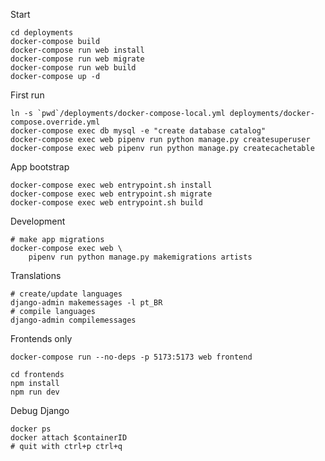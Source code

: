 
Start

    cd deployments
    docker-compose build
    docker-compose run web install
    docker-compose run web migrate
    docker-compose run web build
    docker-compose up -d

First run

    ln -s `pwd`/deployments/docker-compose-local.yml deployments/docker-compose.override.yml
    docker-compose exec db mysql -e "create database catalog"
    docker-compose exec web pipenv run python manage.py createsuperuser
    docker-compose exec web pipenv run python manage.py createcachetable
    


App bootstrap

    docker-compose exec web entrypoint.sh install
    docker-compose exec web entrypoint.sh migrate
    docker-compose exec web entrypoint.sh build

Development

    # make app migrations
    docker-compose exec web \
        pipenv run python manage.py makemigrations artists

Translations

    # create/update languages
    django-admin makemessages -l pt_BR
    # compile languages
    django-admin compilemessages

Frontends only

    docker-compose run --no-deps -p 5173:5173 web frontend

    cd frontends
    npm install
    npm run dev

Debug Django

    docker ps
    docker attach $containerID
    # quit with ctrl+p ctrl+q